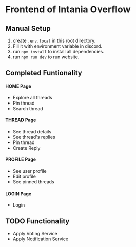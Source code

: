# Frontend of Intania Overflow

## Manual Setup
1. create ```.env.local``` in this root directory.
2. Fill it with environment variable in discord.
3. run ```npm install``` to install all dependencies.
4. run ```npm run dev``` to run website.

## Completed Funtionality

#### HOME Page
- Explore all threads
- Pin thread
- Search thread

#### THREAD Page
- See thread details
- See thread's replies
- Pin thread
- Create Reply

#### PROFILE Page
- See user profile
- Edit profile
- See pinned threads

#### LOGIN Page
- Login

## TODO Functionality
- Apply Voting Service
- Apply Notification Service
